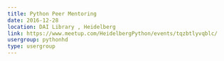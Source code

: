 ```yaml
---
title: Python Peer Mentoring
date: 2016-12-28
location: DAI Library , Heidelberg
link: https://www.meetup.com/HeidelbergPython/events/tqzbtlyvqblc/
usergroup: pythonhd
type: usergroup
---
```

